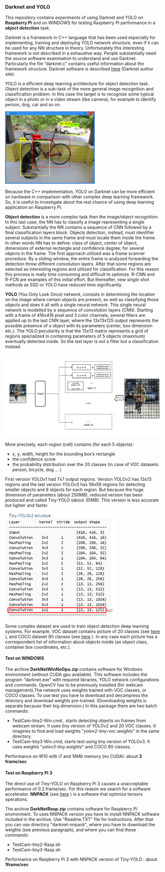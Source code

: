 ### Darknet and YOLO

This repository contains experiments of using Darknet and YOLO on **Raspberry Pi** and on WINDOWS for testing Raspberry Pi performance in a ***object detection*** task. 

Darknet is a framework in C++ language that has been used especially for implementing, training and deploying YOLO network structure, even if it can be used for any NN structure in theory. Unfortunately this interesting framework  is not described in a exhaustive way. People substantially need the source software examination to understand and use Darknet. Particularly the file “darknet.c” contains useful information about the framework structure. Darknet software is described [here](https://pjreddie.com/darknet/) (Darknet author site).

YOLO is a efficient deep learning architecture for object detection task. Object detection is a sub-task of the more general image recognition and classification problem.  In this case the target is to recognize some typical object in a photo or in a video stream (like  camera); for example to identify person, dog, car and so on. 

<img src="../../img/ObjDet.jpg" style="zoom:33%;" />

Because the C++ implementation, YOLO on Darknet can be more efficient on hardware in comparison with other complex deep learning framework. So, it is useful to investigate about the real chance of using deep learning  application on Raspberry Pi.

**Object detection** is a more complex task then the image/object recognition. In this last case, the NN has to classify a image representing a single subject. Substantially the NN contains a sequence of CNN followed by a final classification layers block. Objects detection, instead, must identifier several subjects in the same frame and must locate them inside the frame. In other words NN has to define: class of object, center of object, dimensions of external rectangle and confidence degree; for several objects in the frame. The first approach utilized was a frame scanner procedure. By a sliding window, the entire frame is analyzed forwarding the detection throw different convolution layers. After that some regions are selected as interesting regions and utilized for classification. For this reason this process is really time consuming and difficult to optimize. R-CNN and R-FCN are examples of this initial effort. But thereafter, new *single shot* methods as SSD or YOLO have reduced time significantly. 

**YOLO** (You Only Look Once) network, consists in determining the location on the image where certain objects are present, as well as classifying those objects and does it all with a single neural network. This single neural network is modelled by a sequence of convolution layers (CNN). Starting with a frame of 416x416 pixel and 3 color channels, several filters are applied up to the last CNN layer, where the 13x13x125 output represents the possible presence of a object with its parameters (center, box dimension etc.). The YOLO peculiarity is that the 13x13 matrix represents a grid of regions specialized in containing parameters of 5 objects (maximum) eventually detected inside. So the last layer is not a filter but a classification instead.

![](../../img/YoloGrid.jpg)

More precisely, each region (cell) contains (for each 5 objects):

-  x, y, width, height for the bounding box’s rectangle
-  the confidence score
-  the probability distribution over the 20 classes (in case of VOC datasets: person, bicycle, dog ... )

First version YOLOv1 had 7x7 output regions. Version YOLOv2 has 13x13 regions and the last version YOLOv3 has 56x56 regions for detecting smaller objects and 8 objects for each region. But because the huge dimension of parameters (about 250MB), reduced version has been produced and called Tiny-YOLO (about 35MB). This version is less accurate but lighter and faster.

<img src="../../img/YoloTinyStruct.jpg" style="zoom:67%;" />

Some complex dataset are used to train object detection deep learning systems. For example, VOC dataset contains picture of 20 classes (see [here](http://host.robots.ox.ac.uk/pascal/VOC/) ), and COCO dataset 80 classes (see [here](https://cocodataset.org/#home) ). In any case each picture has a correspondent list of information about objects inside (as object class, container box coordinates,  etc.).

#### Test on WINDOWS

The archive **DarkNetWinNoGpu.zip** contains software for Windows environment (without CUDA gpu available). This software includes the program "darknet.exe" with required libraries,  YOLO network configurations and commands. OpenCV has to be previously installed (for webcam management).The network uses weights trained with VOC classes, or COCO classes. To use test you have to download and decompress the directory and download weights pre-trained. (Downloading weights is separate because their big dimension.) In this package there are two batch commands: 

- TestCam-tiny2-Win.cmd , starts detecting objects on frames from webcam stream. It uses tiny version of YOLOv2 and 20 VOC classes. It imagines to find and load weights "*yolov2-tiny-voc.weights*" in the same directory.
- TestCam-tiny3-Win.cmd, starts test using tiny version of  YOLOv3. It uses weights "*yolov3-tiny.weights*" and COCO 80 classes.

Performance on W10 with i7 and 16Mb memory (no CUDA):  about **3 frame/sec**

#### Test on Raspberry Pi 3

The direct use of Tiny-YOLO on Raspberry Pi 3 causes a unacceptable performance of 0.2 frame/sec. For this reason we search for a software accelerator. **NNPACK** (see [here](https://github.com/Maratyszcza/NNPACK) ) is a software that optimize tensors operations. 

The archive **DarkNetRasp.zip** contains software for Raspberry Pi environment. To uses NNPACK version you have to install NNPACK software included in the archive. Use "Readme.TXT" file for instructions. After that you can use directory "darknet-nnpack", where you have to download the weights (see previous paragraph), and where you can find these commands:

- TestCam-tiny2-Rasp.sh
- TestCam-tiny3-Rasp.sh

Performance on Raspberry Pi 3 with NNPACK version of Tiny-YOLO : about **1frame/sec**



  





